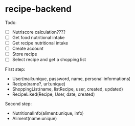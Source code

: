 # recipe-backend

Todo:
- [ ] Nutriscore calculation????
- [ ] Get food nutritional intake
- [ ] Get recipe nutritional intake
- [ ] Create account
- [ ] Store recipe
- [ ] Select recipe and get a shopping list

First step:
- User(mail:unique, password, name, personal informations)
- Recipe(name?, url:unique)
- ShoppingList(name, listRecipe, user, created, updated)
- RecipeLiked(Recipe, User, date, created)

Second step:
- NutritionalInfo(aliment:unique, info)
- Aliment(name:unique)
